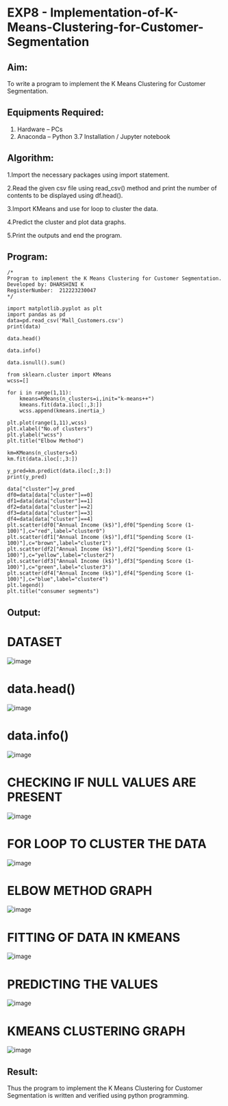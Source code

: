 # EXP8 - Implementation-of-K-Means-Clustering-for-Customer-Segmentation

## Aim:
To write a program to implement the K Means Clustering for Customer Segmentation.

## Equipments Required:
1. Hardware – PCs
2. Anaconda – Python 3.7 Installation / Jupyter notebook

## Algorithm:
1.Import the necessary packages using import statement.

2.Read the given csv file using read_csv() method and print the number of contents to be displayed using df.head().

3.Import KMeans and use for loop to cluster the data.

4.Predict the cluster and plot data graphs.

5.Print the outputs and end the program. 

## Program:
```
/*
Program to implement the K Means Clustering for Customer Segmentation.
Developed by: DHARSHINI K
RegisterNumber:  212223230047
*/

import matplotlib.pyplot as plt
import pandas as pd
data=pd.read_csv('Mall_Customers.csv')
print(data)

data.head()

data.info()

data.isnull().sum()

from sklearn.cluster import KMeans
wcss=[]

for i in range(1,11):
    kmeans=KMeans(n_clusters=i,init="k-means++")
    kmeans.fit(data.iloc[:,3:])
    wcss.append(kmeans.inertia_)

plt.plot(range(1,11),wcss)
plt.xlabel("No.of clusters")
plt.ylabel("wcss")
plt.title("Elbow Method")

km=KMeans(n_clusters=5)
km.fit(data.iloc[:,3:])

y_pred=km.predict(data.iloc[:,3:])
print(y_pred)

data["cluster"]=y_pred
df0=data[data["cluster"]==0]
df1=data[data["cluster"]==1]
df2=data[data["cluster"]==2]
df3=data[data["cluster"]==3]
df4=data[data["cluster"]==4]
plt.scatter(df0["Annual Income (k$)"],df0["Spending Score (1-100)"],c="red",label="cluster0")
plt.scatter(df1["Annual Income (k$)"],df1["Spending Score (1-100)"],c="brown",label="cluster1")
plt.scatter(df2["Annual Income (k$)"],df2["Spending Score (1-100)"],c="yellow",label="cluster2")
plt.scatter(df3["Annual Income (k$)"],df3["Spending Score (1-100)"],c="green",label="cluster3")
plt.scatter(df4["Annual Income (k$)"],df4["Spending Score (1-100)"],c="blue",label="cluster4")
plt.legend()
plt.title("consumer segments")
```

## Output:
# DATASET
![image](https://github.com/K-Dharshini/Implementation-of-K-Means-Clustering-for-Customer-Segmentation/assets/139334830/32e1a8a2-23c3-4553-aeb6-43a8c7104305)

# data.head()
![image](https://github.com/K-Dharshini/Implementation-of-K-Means-Clustering-for-Customer-Segmentation/assets/139334830/a3a1e858-66c8-465c-a628-e684724e17cb)

# data.info()
![image](https://github.com/K-Dharshini/Implementation-of-K-Means-Clustering-for-Customer-Segmentation/assets/139334830/6822853c-8019-43cd-8827-7f0be8997c37)

# CHECKING IF NULL VALUES ARE PRESENT
![image](https://github.com/K-Dharshini/Implementation-of-K-Means-Clustering-for-Customer-Segmentation/assets/139334830/feda994c-be9e-4694-bc53-3a83865ed5fa)

# FOR LOOP TO CLUSTER THE DATA
![image](https://github.com/K-Dharshini/Implementation-of-K-Means-Clustering-for-Customer-Segmentation/assets/139334830/bd5938bd-23de-4403-8f84-163af8e038df)

# ELBOW METHOD GRAPH
![image](https://github.com/K-Dharshini/Implementation-of-K-Means-Clustering-for-Customer-Segmentation/assets/139334830/90b5bbf2-eec2-40ee-8dda-698f75ef0d72)

# FITTING OF DATA IN KMEANS
![image](https://github.com/K-Dharshini/Implementation-of-K-Means-Clustering-for-Customer-Segmentation/assets/139334830/ac93cc33-09b7-455d-b142-3e18e44258da)

# PREDICTING THE VALUES
![image](https://github.com/K-Dharshini/Implementation-of-K-Means-Clustering-for-Customer-Segmentation/assets/139334830/ef2c0caa-561b-4d25-86fa-1769d45f445a)

# KMEANS CLUSTERING GRAPH
![image](https://github.com/K-Dharshini/Implementation-of-K-Means-Clustering-for-Customer-Segmentation/assets/139334830/aa3507a6-fdf7-4302-b988-1ac196fae683)

## Result:
Thus the program to implement the K Means Clustering for Customer Segmentation is written and verified using python programming.
